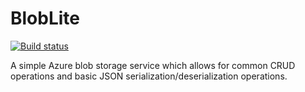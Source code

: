 # BlobLite

[![Build status](https://solvoterra.visualstudio.com/ThatBlokeCalledJay/_apis/build/status/GitHub%20Repos/GitHub%20ThatBlokeCalledJay.BlobLite)](https://solvoterra.visualstudio.com/ThatBlokeCalledJay/_build/latest?definitionId=33)

A simple Azure blob storage service which allows for common CRUD operations and basic JSON serialization/deserialization operations.
